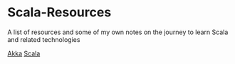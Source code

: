 # Scala-Resources
A list of resources and some of my own notes on the journey to learn Scala and related technologies

[Akka](Akka.md)
[Scala](Scala.md)